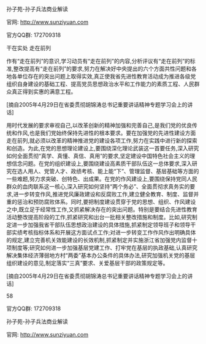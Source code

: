 孙子苑-孙子兵法商业解读

官网: http://www.sunziyuan.com

官方QQ群: 172709318

干在实处 走在前列

作有“走在前列”的意识,学习动员有“走在前列”的内容,分析评议有“走在前列”的标准,整改提高有“走在前列”的要求,努力在解决好中央提出的六个方面共性问题和各地各单位存在的突出问题上取得实效,真正使我省先进性教育活动成为推进各级党组织自身建设的基础工程、提高党员思想政治水平和工作能力的素质工程、人民群众真正得到实惠的满意工程。

[摘自2005年4月29日在省委贯彻胡锦涛总书记重要讲话精神专题学习会上的讲话]

用时代发展的要求审视自己,以改革创新的精神加强和完善自己,是我们党的优良传统和作风,也是我们党始终保持先进性的根本要求。要在加强党的先进性建设方面走在前列,就必须以改革的精神推进党的建设各项工作,努力在实践中进行新的探索和创造。为此,在党的思想理论建设上,要围绕深化理论武装这一首要任务,深入研究如何全面贯彻“真学、真懂、真信、真用”的要求,坚定建设中国特色社会主义的理想信念问题。在党的组织建设上,要围绕建设高素质干部队伍这一总体要求,深入研究在选人用人、党管人才、政绩考核、能上能“下”、管理监督、基层基础等方面的一些难题,努力求突破、创特色、出成果。在党的作风建设上,要围绕保持党同人民群众的血肉联系这一核心,深入研究如何坚持“两个务必”、全面贯彻求真务实的要求,进一步转变作风,推进党风廉政建设和反腐败工作,建立健全教育、制度、监督并重的惩治和预防腐败体系。同时,要把制度建设贯穿于党的思想、组织、作风建设之中,既立足于经常性工作,又抓紧解决存在的突出问题。特别是要结合先进性教育活动整改提高阶段的工作,抓紧研究和出台一批相关整改措施和制度。比如,研究制定进一步加强我省干部队伍思想政治建设的具体措施,抓紧制定领导班子和领导干部实绩考核指标体系和开展这方面试点工作;对进一步转变工作作风作出明确具体的规定,建立完善机关效能建设的长效机制,抓紧制定并实施浙江省加强党内监督十项制度等;研究如何进一步加强基层党建工作、打牢党在基层的执政基础,认真研究解决集体经济薄弱地方村“两委”基本办公条件的具体办法,研究加强机关党的基层组织建设的意见,制定落实“三真”要求、关爱基层干部的政策规定等。

[摘自2005年4月29日在省委贯彻胡锦涛总书记重要讲话精神专题学习会上的讲话]

58

官方QQ群: 172709318

孙子苑-孙子兵法商业解读

官网: http://www.sunziyuan.com
